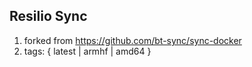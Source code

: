## Resilio Sync
1. forked from https://github.com/bt-sync/sync-docker
2. tags: { latest | armhf | amd64 }